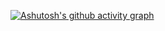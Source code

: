 [![Ashutosh's github activity graph](https://github-readme-activity-graph.vercel.app/graph?username=HenryGZ&bg_color=000000&color=ff00ee&line=ff00ee&point=4f4f4f&area=true&hide_border=true)](https://github.com/ashutosh00710/github-readme-activity-graph)
